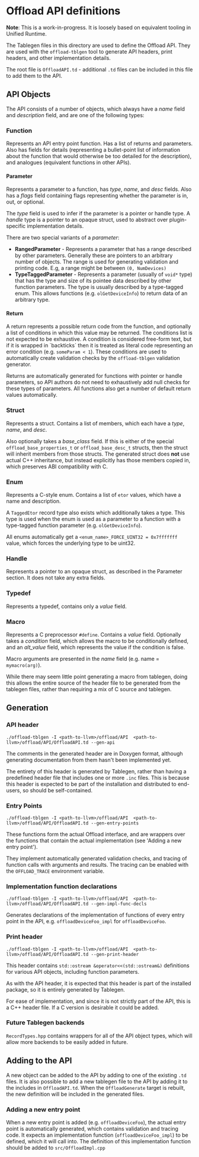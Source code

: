 # Offload API definitions

**Note**: This is a work-in-progress. It is loosely based on equivalent
tooling in Unified Runtime.

The Tablegen files in this directory are used to define the Offload API. They
are used with the `offload-tblgen` tool to generate API headers, print headers,
and other implementation details.

The root file is `OffloadAPI.td` - additional `.td` files can be included in
this file to add them to the API.

## API Objects
The API consists of a number of objects, which always have a *name* field and
*description* field, and are one of the following types:

### Function
Represents an API entry point function. Has a list of returns and parameters.
Also has fields for details (representing a bullet-point list of
information about the function that would otherwise be too detailed for the
description), and analogues (equivalent functions in other APIs).

#### Parameter
Represents a parameter to a function, has *type*, *name*, and *desc* fields.
Also has a *flags* field containing flags representing whether the parameter is
in, out, or optional.

The *type* field is used to infer if the parameter is a pointer or handle type.
A *handle* type is a pointer to an opaque struct, used to abstract over
plugin-specific implementation details.

There are two special variants of a *parameter*:
* **RangedParameter** - Represents a parameter that has a range described by other parameters. Generally these are pointers to an arbitrary number of objects. The range is used for generating validation and printing code. E.g, a range might be between `(0, NumDevices)`
* **TypeTaggedParameter** - Represents a parameter (usually of `void*` type) that has the type and size of its pointee data described by other function parameters. The type is usually described by a type-tagged enum. This allows functions (e.g. `olGetDeviceInfo`) to return data of an arbitrary type.

#### Return
A return represents a possible return code from the function, and optionally a
list of conditions in which this value may be returned. The conditions list is
not expected to be exhaustive. A condition is considered free-form text, but
if it is wrapped in \`backticks\` then it is treated as literal code
representing an error condition (e.g. `someParam < 1`). These conditions are
used to automatically create validation checks by the `offload-tblgen`
validation generator.

Returns are automatically generated for functions with pointer or handle
parameters, so API authors do not need to exhaustively add null checks for
these types of parameters. All functions also get a number of default return
values automatically.


### Struct
Represents a struct. Contains a list of members, which each have a *type*,
*name*, and *desc*.

Also optionally takes a *base_class* field. If this is either of the special
`offload_base_properties_t` or `offload_base_desc_t` structs, then the struct
will inherit members from those structs. The generated struct does **not** use
actual C++ inheritance, but instead explicitly has those members copied in,
which preserves ABI compatibility with C.

### Enum
Represents a C-style enum. Contains a list of `etor` values, which have a name
and description.

A `TaggedEtor` record type also exists which additionally takes a type. This type
is used when the enum is used as a parameter to a function with a type-tagged
function parameter (e.g. `olGetDeviceInfo`).

All enums automatically get a `<enum_name>_FORCE_UINT32 = 0x7fffffff` value,
which forces the underlying type to be uint32.

### Handle
Represents a pointer to an opaque struct, as described in the Parameter section.
It does not take any extra fields.

### Typedef
Represents a typedef, contains only a *value* field.

### Macro
Represents a C preprocessor `#define`. Contains a *value* field. Optionally
takes a *condition* field, which allows the macro to be conditionally defined,
and an *alt_value* field, which represents the value if the condition is false.

Macro arguments are presented in the *name* field (e.g. name = `mymacro(arg)`).

While there may seem little point generating a macro from tablegen, doing this
allows the entire source of the header file to be generated from the tablegen
files, rather than requiring a mix of C source and tablegen.

## Generation

### API header
```
./offload-tblgen -I <path-to-llvm>/offload/API  <path-to-llvm>/offload/API/OffloadAPI.td --gen-api
```
The comments in the generated header are in Doxygen format, although
generating documentation from them hasn't been implemented yet.

The entirety of this header is generated by Tablegen, rather than having a predefined header file that includes one or more `.inc` files. This is because this header is expected to be part of the installation and distributed to end-users, so should be self-contained.

### Entry Points
```
./offload-tblgen -I <path-to-llvm>/offload/API  <path-to-llvm>/offload/API/OffloadAPI.td --gen-entry-points
```
These functions form the actual Offload interface, and are wrappers over the
functions that contain the actual implementation (see
'Adding a new entry point').

They implement automatically generated validation checks, and tracing of
function calls with arguments and results. The tracing can be enabled with the
`OFFLOAD_TRACE` environment variable.

### Implementation function declarations
```
./offload-tblgen -I <path-to-llvm>/offload/API  <path-to-llvm>/offload/API/OffloadAPI.td --gen-impl-func-decls
```
Generates declarations of the implementation of functions of every entry point
in the API, e.g. `offloadDeviceFoo_impl` for `offloadDeviceFoo`.

### Print header
```
./offload-tblgen -I <path-to-llvm>/offload/API  <path-to-llvm>/offload/API/OffloadAPI.td --gen-print-header
```
This header contains `std::ostream &operator<<(std::ostream&)` definitions for
various API objects, including function parameters.

As with the API header, it is expected that this header is part of the installed
package, so it is entirely generated by Tablegen.

For ease of implementation, and since it is not strictly part of the API, this
is a C++ header file. If a C version is desirable it could be added.

### Future Tablegen backends
`RecordTypes.hpp` contains wrappers for all of the API object types, which will
allow more backends to be easily added in future.

## Adding to the API

A new object can be added to the API by adding to one of the existing `.td`
files. It is also possible to add a new tablegen file to the API by adding it
to the includes in `OffloadAPI.td`. When the `OffloadGenerate` target is
rebuilt, the new definition will be included in the generated files.

### Adding a new entry point

When a new entry point is added (e.g. `offloadDeviceFoo`), the actual entry
point is automatically generated, which contains validation and tracing code.
It expects an implementation function (`offloadDeviceFoo_impl`) to be defined,
which it will call into. The definition of this implementation function should
be added to `src/OffloadImpl.cpp`
